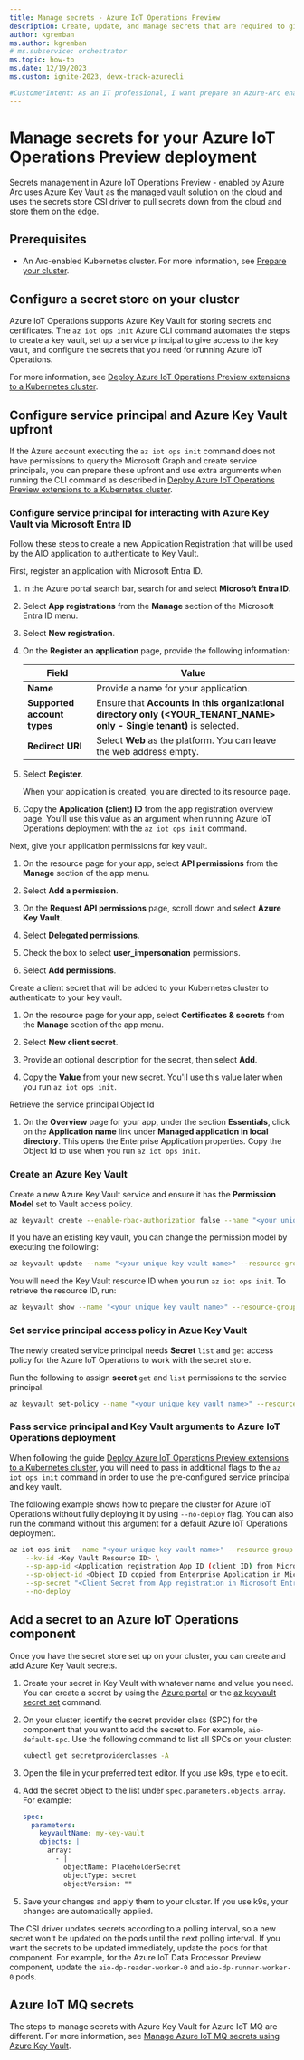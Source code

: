 ```yaml
---
title: Manage secrets - Azure IoT Operations Preview
description: Create, update, and manage secrets that are required to give your Arc-connected cluster access to Azure resources.
author: kgremban
ms.author: kgremban
# ms.subservice: orchestrator
ms.topic: how-to
ms.date: 12/19/2023
ms.custom: ignite-2023, devx-track-azurecli

#CustomerIntent: As an IT professional, I want prepare an Azure-Arc enabled Kubernetes cluster with Key Vault secrets so that I can deploy Azure IoT Operations to it.
---
```


# Manage secrets for your Azure IoT Operations Preview deployment

Secrets management in Azure IoT Operations Preview - enabled by Azure Arc uses Azure Key Vault as the managed vault solution on the cloud and uses the secrets store CSI driver to pull secrets down from the cloud and store them on the edge.

## Prerequisites

* An Arc-enabled Kubernetes cluster. For more information, see [Prepare your cluster](./howto-prepare-cluster.md).

## Configure a secret store on your cluster

Azure IoT Operations supports Azure Key Vault for storing secrets and certificates. The `az iot ops init` Azure CLI command automates the steps to create a key vault, set up a service principal to give access to the key vault, and configure the secrets that you need for running Azure IoT Operations.

For more information, see [Deploy Azure IoT Operations Preview extensions to a Kubernetes cluster](../deploy-iot-ops/howto-deploy-iot-operations.md?tabs=cli).

## Configure service principal and Azure Key Vault upfront

If the Azure account executing the `az iot ops init` command does not have permissions to query the Microsoft Graph and create service principals, you can prepare these upfront and use extra arguments when running the CLI command as described in [Deploy Azure IoT Operations Preview extensions to a Kubernetes cluster](../deploy-iot-ops/howto-deploy-iot-operations.md?tabs=cli).

### Configure service principal for interacting with Azure Key Vault via Microsoft Entra ID

Follow these steps to create a new Application Registration that will be used by the AIO application to authenticate to Key Vault.

First, register an application with Microsoft Entra ID.

1. In the Azure portal search bar, search for and select **Microsoft Entra ID**.

1. Select **App registrations** from the **Manage** section of the Microsoft Entra ID menu.

1. Select **New registration**.

1. On the **Register an application** page, provide the following information:

   | Field | Value |
   | ----- | ----- |
   | **Name** | Provide a name for your application. |
   | **Supported account types** | Ensure that **Accounts in this organizational directory only (<YOUR_TENANT_NAME> only - Single tenant)** is selected. |
   | **Redirect URI** | Select **Web** as the platform. You can leave the web address empty. |

1. Select **Register**.

   When your application is created, you are directed to its resource page.

1. Copy the **Application (client) ID** from the app registration overview page. You'll use this value as an argument when running Azure IoT Operations deployment with the `az iot ops init` command.

Next, give your application permissions for key vault.

1. On the resource page for your app, select **API permissions** from the **Manage** section of the app menu.

1. Select **Add a permission**.

1. On the **Request API permissions** page, scroll down and select **Azure Key Vault**.

1. Select **Delegated permissions**.

1. Check the box to select **user_impersonation** permissions.

1. Select **Add permissions**.

Create a client secret that will be added to your Kubernetes cluster to authenticate to your key vault.

1. On the resource page for your app, select **Certificates & secrets** from the **Manage** section of the app menu.

1. Select **New client secret**.

1. Provide an optional description for the secret, then select **Add**.

1. Copy the **Value** from your new secret. You'll use this value later when you run `az iot ops init`.

Retrieve the service principal Object Id

1. On the **Overview** page for your app, under the section **Essentials**, click on the **Application name** link under **Managed application in local directory**. This opens the Enterprise Application properties. Copy the Object Id to use when you run `az iot ops init`.

### Create an Azure Key Vault

Create a new Azure Key Vault service and ensure it has the **Permission Model** set to Vault access policy.

```bash
az keyvault create --enable-rbac-authorization false --name "<your unique key vault name>" --resource-group "<the name of the resource group>"
```
If you have an existing key vault, you can change the permission model by executing the following:

```bash
az keyvault update --name "<your unique key vault name>" --resource-group "<the name of the resource group>" --enable-rbac-authorization false 
```
You will need the Key Vault resource ID when you run `az iot ops init`. To retrieve the resource ID, run:

```bash
az keyvault show --name "<your unique key vault name>" --resource-group "<the name of the resource group>" --query id  -o tsv
```

### Set service principal access policy in Azue Key Vault

The newly created service principal needs **Secret** `list` and `get` access policy for the Azure IoT Operations to work with the secret store. 

Run the following to assign **secret** `get` and `list` permissions to the service principal.

```bash
az keyvault set-policy --name "<your unique key vault name>" --resource-group "<the name of the resource group>" --object-id <Object ID copied from Enterprise Application SP in Microsoft Entra ID> --secret-permissions get list --key-permissions get list
```

### Pass service principal and Key Vault arguments to Azure IoT Operations deployment

When following the guide [Deploy Azure IoT Operations Preview extensions to a Kubernetes cluster](../deploy-iot-ops/howto-deploy-iot-operations.md?tabs=cli), you will need to pass in additional flags to the `az iot ops init` command in order to use the pre-configured service principal and key vault.

The following example shows how to prepare the cluster for Azure IoT Operations without fully deploying it by using `--no-deploy` flag. You can also run the command without this argument for a default Azure IoT Operations deployment.

```bash
az iot ops init --name "<your unique key vault name>" --resource-group "<the name of the resource group>" \
    --kv-id <Key Vault Resource ID> \
    --sp-app-id <Application registration App ID (client ID) from Microsoft Entra ID> \
    --sp-object-id <Object ID copied from Enterprise Application in Microsoft Entra ID> \
    --sp-secret "<Client Secret from App registration in Microsoft Entra ID>" \
    --no-deploy
```

## Add a secret to an Azure IoT Operations component

Once you have the secret store set up on your cluster, you can create and add Azure Key Vault secrets.

1. Create your secret in Key Vault with whatever name and value you need. You can create a secret by using the [Azure portal](https://portal.azure.com) or the [az keyvault secret set](/cli/azure/keyvault/secret#az-keyvault-secret-set) command.

1. On your cluster, identify the secret provider class (SPC) for the component that you want to add the secret to. For example, `aio-default-spc`. Use the following command to list all SPCs on your cluster:

   ```bash
   kubectl get secretproviderclasses -A
   ```

1. Open the file in your preferred text editor. If you use k9s, type `e` to edit.

1. Add the secret object to the list under `spec.parameters.objects.array`. For example:

   ```yml
   spec:
     parameters:
       keyvaultName: my-key-vault
       objects: |
         array:
           - |
             objectName: PlaceholderSecret
             objectType: secret
             objectVersion: ""
   ```

1. Save your changes and apply them to your cluster. If you use k9s, your changes are automatically applied.

The CSI driver updates secrets according to a polling interval, so a new secret won't be updated on the pods until the next polling interval. If you want the secrets to be updated immediately, update the pods for that component. For example, for the Azure IoT Data Processor Preview component, update the `aio-dp-reader-worker-0` and `aio-dp-runner-worker-0` pods.

## Azure IoT MQ secrets

The steps to manage secrets with Azure Key Vault for Azure IoT MQ are different. For more information, see [Manage Azure IoT MQ secrets using Azure Key Vault](../manage-mqtt-connectivity/howto-manage-secrets.md).
